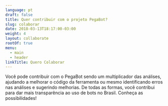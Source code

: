 ```yaml
---
language: pt
draft: false
title: Quer contribuir com o projeto PegaBot?
slug: colaborar
date: 2018-03-13T18:17:00-03:00
weight: 4
layout: collaborate
rootOf: true
menu:
  - main
  - header
linkTitle: Quero Colaborar
---
```

Você pode contribuir com o PegaBot sendo um multiplicador das análises, ajudando a melhorar o código da ferramenta ou mesmo identificando erros nas análises e sugerindo melhorias. De todas as formas, você contribui para dar mais transparência ao uso de bots no Brasil. Conheça as possibilidades!